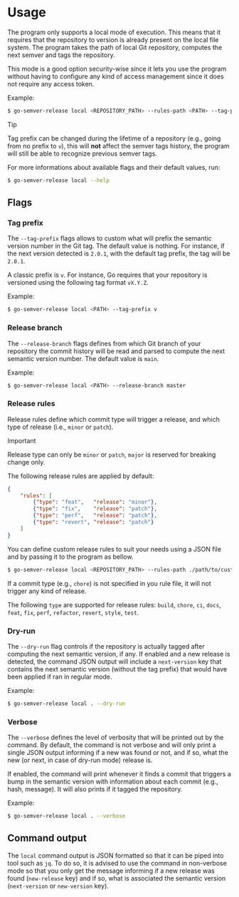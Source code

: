 # Usage

The program only supports a local mode of execution. This means that it requires that the repository to version is
already present on the local file system.
The program takes the path of local Git repository, computes the next semver and tags the repository.

This mode is a good option security-wise since it lets you use the program without having to configure any kind of
access management since it does not require any access token.

Example:

```bash
$ go-semver-release local <REPOSITORY_PATH> --rules-path <PATH> --tag-prefix <PREFIX> --release-branch <NAME> --dry-run --verbose
```

> [!TIP]
> Tag prefix can be changed during the lifetime of a repository (e.g., going from no prefix to `v`), this will
> **not** affect the semver tags history, the program will still be able to recognize previous semver tags.

For more informations about available flags and their default values, run:

```bash
$ go-semver-release local --help
```

## Flags
### Tag prefix

The `--tag-prefix` flags allows to custom what will prefix the semantic version number in the Git tag. The default value
is nothing. For instance, if the next version detected is `2.0.1`, with the default tag prefix, the tag will be `2.0.1`.


A classic prefix is `v`. For instance, Go requires that your repository is versioned using the following tag format 
`vX.Y.Z`.

Example:
```bash
$ go-semver-release local <PATH> --tag-prefix v
```

### Release branch

The `--release-branch` flags defines from which Git branch of your repository the commit history will be read and parsed
to compute the next semantic version number. The default value is `main`.

Example:
```bash
$ go-semver-release local <PATH> --release-branch master
```

### Release rules

Release rules define which commit type will trigger a release, and which type of release (i.e., `minor` or `patch`).

> [!IMPORTANT]
> Release type can only be `minor` or `patch`, `major` is reserved for breaking change only.

The following release rules are applied by default:
```json
{
    "rules": [
        {"type": "feat",   "release": "minor"},
        {"type": "fix",    "release": "patch"},
        {"type": "perf",   "release": "patch"},
        {"type": "revert", "release": "patch"}
    ]
}
```

You can define custom release rules to suit your needs using a JSON file and by passing it to the program as
bellow.

```bash
$ go-semver-release local <REPOSITORY_PATH> --rules-path ./path/to/custom/rules.json
```

If a commit type (e.g., `chore`) is not specified in you rule file, it will not trigger any kind of release.

The following `type` are supported for release rules: `build`, `chore`, `ci`, `docs`, `feat`, `fix`, `perf`, `refactor`,
`revert`, `style`, `test`.

### Dry-run

The `--dry-run` flag controls if the repository is actually tagged after computing the next semantic version, if any.
If enabled and a new release is detected, the command JSON output will include a `next-version` key that contains the 
next semantic version (without the tag prefix) that would have been applied if ran in regular mode.

Example:
```bash
$ go-semver-release local . --dry-run
```

### Verbose

The `--verbose` defines the level of verbosity that will be printed out by the command. By default, the command is not
verbose and will only print a single JSON output informing if a new was found or not, and if so, what the new (or next,
in case of dry-run mode) release is.

If enabled, the command will print whenever it finds a commit that triggers a bump in the semantic version with
information about each commit (e.g., hash, message). It will also prints if it tagged the repository.

Example:
```bash
$ go-semver-release local . --verbose
```


## Command output

The `local` command output is JSON formatted so that it can be piped into tool such as `jq`.
To do so, it is advised to use the command in non-verbose mode so that you only get the message informing if a new
release was found (`new-release` key) and if so, what is associated the semantic version (`next-version` or `new-version` key).
